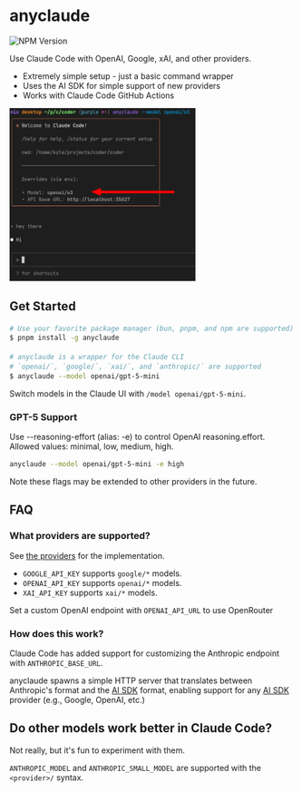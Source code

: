 # anyclaude

![NPM Version](https://img.shields.io/npm/v/anyclaude)

Use Claude Code with OpenAI, Google, xAI, and other providers.

- Extremely simple setup - just a basic command wrapper
- Uses the AI SDK for simple support of new providers
- Works with Claude Code GitHub Actions

<img src="./demo.png" width="65%">

## Get Started

```sh
# Use your favorite package manager (bun, pnpm, and npm are supported)
$ pnpm install -g anyclaude

# anyclaude is a wrapper for the Claude CLI
# `openai/`, `google/`, `xai/`, and `anthropic/` are supported
$ anyclaude --model openai/gpt-5-mini
```

Switch models in the Claude UI with `/model openai/gpt-5-mini`.

### GPT-5 Support

Use --reasoning-effort (alias: -e) to control OpenAI reasoning.effort. Allowed values: minimal, low, medium, high.

```sh
anyclaude --model openai/gpt-5-mini -e high
```

Note these flags may be extended to other providers in the future.

## FAQ

### What providers are supported?

See [the providers](./src/main.ts#L17) for the implementation.

- `GOOGLE_API_KEY` supports `google/*` models.
- `OPENAI_API_KEY` supports `openai/*` models.
- `XAI_API_KEY` supports `xai/*` models.

Set a custom OpenAI endpoint with `OPENAI_API_URL` to use OpenRouter

### How does this work?

Claude Code has added support for customizing the Anthropic endpoint with `ANTHROPIC_BASE_URL`.

anyclaude spawns a simple HTTP server that translates between Anthropic's format and the [AI SDK](https://github.com/vercel/ai) format, enabling support for any [AI SDK](https://github.com/vercel/ai) provider (e.g., Google, OpenAI, etc.)

## Do other models work better in Claude Code?

Not really, but it's fun to experiment with them.

`ANTHROPIC_MODEL` and `ANTHROPIC_SMALL_MODEL` are supported with the `<provider>/` syntax.
